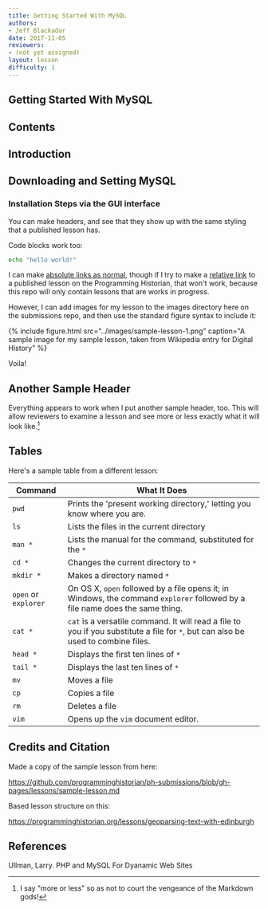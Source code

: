 ```yaml
---
title: Getting Started With MySQL
authors:
- Jeff Blackadar
date: 2017-11-05
reviewers:
- (not yet assigned)
layout: lesson
difficulty: 1
---
```


## Getting Started With MySQL

## Contents

## Introduction

## Downloading and Setting MySQL

### Installation Steps via the GUI interface

You can make headers, and see that they show up with the same styling that a published lesson has.

Code blocks work too:

```bash
echo "hello world!"
```

I can make [absolute links as normal](http://programminghistorian.org), though if I try to make a [relative link](../lessons/counting-frequencies) to a published lesson on the Programming Historian, that won't work, because this repo will only contain lessons that are works in progress.

However, I can add images for my lesson to the images directory here on the submissions repo, and then use the standard figure syntax to include it:

{% include figure.html src="../images/sample-lesson-1.png" caption="A sample image for my sample lesson, taken from Wikipedia entry for Digital History" %}

Voila!

## Another Sample Header

Everything appears to work when I put another sample header, too. This will allow reviewers to examine a lesson and see more or less exactly what it will look like.[^1]

## Tables

Here's a sample table from a different lesson:


| Command | What It Does |
|---------|--------------|
| `pwd` | Prints the 'present working directory,' letting you know where you are. |
| `ls` | Lists the files in the current directory
| `man *` | Lists the manual for the command, substituted for the `*`
| `cd *` | Changes the current directory to `*`
| `mkdir *` | Makes a directory named `*`
| `open` or `explorer` | On OS X, `open` followed by a file opens it; in Windows, the command `explorer` followed by a file name does the same thing.
| `cat *` | `cat` is a versatile command. It will read a file to you if you substitute a file for `*`, but can also be used to combine files.
| `head *` | Displays the first ten lines of `*`
| `tail *` | Displays the last ten lines of `*`
| `mv` | Moves a file
| `cp` | Copies a file
| `rm` | Deletes a file
| `vim` | Opens up the `vim` document editor.

[^1]: I say "more or less" so as not to court the vengeance of the Markdown gods!

## Credits and Citation

Made a copy of the sample lesson from here:

https://github.com/programminghistorian/ph-submissions/blob/gh-pages/lessons/sample-lesson.md

Based lesson structure on this:

https://programminghistorian.org/lessons/geoparsing-text-with-edinburgh

## References

Ullman, Larry. PHP and MySQL For Dyanamic Web Sites

